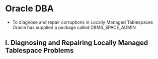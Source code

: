 # Oracle DBA

- To diagnose and repair corruptions in Locally Managed Tablespaces Oracle has supplied a package called DBMS_SPACE_ADMIN

## I. Diagnosing and Repairing Locally Managed Tablespace Problems